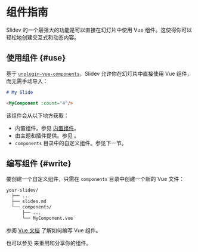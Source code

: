 # 组件指南

Slidev 的一个最强大的功能是可以直接在幻灯片中使用 Vue 组件。这使得你可以轻松地创建交互式和动态内容。

## 使用组件 {#use}

基于 [`unplugin-vue-components`](https://github.com/unplugin/unplugin-vue-components)，Slidev 允许你在幻灯片中直接使用 Vue 组件，而无需手动导入：

```md
# My Slide

<MyComponent :count="4"/>
```

该组件会从以下地方获取：

- 内置组件。参见 [内置组件](../builtin/components)。
- 由主题和插件提供。参见 <LinkInline link="guide/theme-addon" />。
- `components` 目录中的自定义组件。参见下一节。

## 编写组件 {#write}

要创建一个自定义组件，只需在 `components` 目录中创建一个新的 Vue 文件：

```bash
your-slidev/
  ├── ...
  ├── slides.md
  └── components/
      ├── ...
      └── MyComponent.vue
```

参阅 [Vue 文档](https://cn.vuejs.org/guide/essentials/component-basics.html) 了解如何编写 Vue 组件。

也可以参见 <LinkInline link="guide/write-addon" /> 来重用和分享你的组件。
